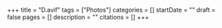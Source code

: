 +++
title = "D.avif"
tags = ["Photos"]
categories = []
startDate = ""
draft = false
pages = []
description = ""
citations = []
+++
